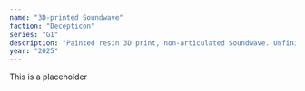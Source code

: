 ```yaml
---
name: "3D-printed Soundwave"
faction: "Decepticon"
series: "G1"
description: "Painted resin 3D print, non-articulated Soundwave. Unfinished."
year: "2025"
---
```


This is a placeholder